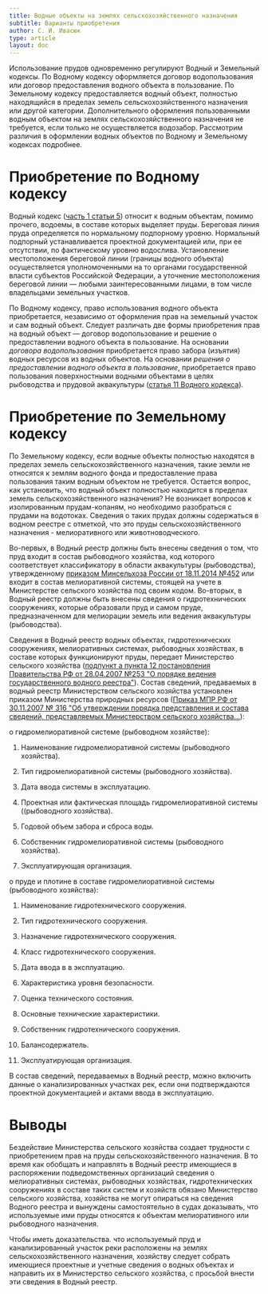 ```yaml
---
title: Водные объекты на землях сельскохозяйственного назначения
subtitle: Варианты приобретения
author: С. И. Ивасюк
type: article
layout: doc 
---
```


Использование прудов одновременно регулируют Водный и Земельный кодексы. По Водному кодексу оформляется договор водопользования или договор предоставления водного объекта в пользование. По Земельному кодексу предоставляется водный объект, полностью находящийся в пределах земель сельскохозяйственного назначения или другой категории. Дополнительного оформления пользованными водным объектом на землях сельскохозяйственного назначения не требуется, если только не осуществляется водозабор. Рассмотрим различия в оформлении водных объектов по Водному и Земельному кодексах подробнее.

# Приобретение по Водному кодексу

Водный кодекс ([часть 1 статьи 5](https://www.consultant.ru/document/cons_doc_LAW_60683/b8b847f3274ebb70489d8062eb9539817ed96584/)) относит к водным объектам, помимо прочего, водоемы, в составе которых выделяет пруды. Береговая линия пруда определяется по нормальному подпорному уровню. Нормальный подпорный устанавливается проектной документацией или, при ее отсутствии, по фактическому уровню водослива. Установление местоположения береговой линии (границы водного объекта) осуществляется уполномоченными на то органами государственной власти субъектов Российской Федерации, а уточнение местоположения береговой линии —  любыми заинтересованными лицами, в том числе владельцами земельных участков. 

По Водному кодексу, право использования водного объекта приобретается, независимо от оформления прав на земельный участок и сам водный объект. Следует различать две формы приобретения прав на водный объект — договор водопользование и решение о предоставлении водного объекта в пользование. На основании *договора водопользования* приобретается право забора (изъятия) водных ресурсов из водных объектов. На основании *решения о предоставлении водного объекта в пользование*, приобретается право пользования поверхностными водными объектами в целях рыбоводства и прудовой аквакультуры ([статья 11 Водного кодекса](https://www.consultant.ru/document/cons_doc_LAW_60683/1b7b129bd91b638bd2306cf2e65b1328e1f72d5d/#:~:text=%D0%92%D0%9A%20%D0%A0%D0%A4%20%D0%A1%D1%82%D0%B0%D1%82%D1%8C%D1%8F%2011.%20%D0%9E%D1%81%D0%BD%D0%BE%D0%B2%D0%B0%D0%BD%D0%B8%D1%8F%20%D0%BF%D1%80%D0%B8%D0%BE%D0%B1%D1%80%D0%B5%D1%82%D0%B5%D0%BD%D0%B8%D1%8F%20%D0%BF%D1%80%D0%B0%D0%B2%D0%B0%20%D0%BF%D0%BE%D0%BB%D1%8C%D0%B7%D0%BE%D0%B2%D0%B0%D0%BD%D0%B8%D1%8F%20%D0%BF%D0%BE%D0%B2%D0%B5%D1%80%D1%85%D0%BD%D0%BE%D1%81%D1%82%D0%BD%D1%8B%D0%BC%D0%B8%20%D0%B2%D0%BE%D0%B4%D0%BD%D1%8B%D0%BC%D0%B8%20%D0%BE%D0%B1%D1%8A%D0%B5%D0%BA%D1%82%D0%B0%D0%BC%D0%B8%20%D0%B8%D0%BB%D0%B8%20%D0%B8%D1%85%20%D1%87%D0%B0%D1%81%D1%82%D1%8F%D0%BC%D0%B8)).

# Приобретение по Земельному кодексу

По Земельному кодексу, если водные объекты полностью находятся в пределах земель сельскохозяйственного назначения, такие земли не относятся к землям водного фонда и предоставление права пользования таким водным объектом не требуется. Остается вопрос, как установить, что водный объект полностью находится в пределах земель сельскохозяйственного назначения? Не возникает вопросов к изолированным прудам-копаням, но необходимо разобраться с прудами на водотоках. Сведения о таких прудах должны содержаться в водном реестре с отметкой, что это пруды сельскохозяйственного назначения - мелиоративного или животноводческого.

Во-первых, в Водный реестр должны быть внесены сведения о том, что пруд входит в состав рыбоводного хозяйства, код которого соответствует классификатору в области аквакультуры (рыбоводства), утвержденному [приказом Минсельхоза России от 18.11.2014 №452](https://www.consultant.ru/document/cons_doc_LAW_143293/) или входит в состав мелиоративной системы, стоящей на учете в Министерстве сельского хозяйства под своим кодом. Во-вторых, в Водный реестр должны быть внесены сведения о гидротехнических сооружениях, которые образовали пруд и самом пруде, предназначенном для мелиорации земель или ведения аквакультуры (рыбоводства). 

Сведения в Водный реестр водных объектах, гидротехнических сооружениях, мелиоративных системах, рыбоводных хозяйствах, в составе которых функционируют пруды, передает Министерство сельского хозяйства ([подпункт а пункта 12 постановления Правительства РФ от 28.04.2007 №253 "О порядке ведения государственного водного реестра"](https://www.consultant.ru/document/cons_doc_LAW_68034/f071abb26e4d22a0309b5f05dbe806b2ecc2fb10/#:~:text=12.%20%D0%A4%D0%B5%D0%B4%D0%B5%D1%80%D0%B0%D0%BB%D1%8C%D0%BD%D1%8B%D0%BC%20%D0%B0%D0%B3%D0%B5%D0%BD%D1%82%D1%81%D1%82%D0%B2%D0%BE%D0%BC,%D0%BD%D0%B0%20%D0%B2%D0%BE%D0%B4%D0%BD%D1%8B%D1%85%20%D0%BE%D0%B1%D1%8A%D0%B5%D0%BA%D1%82%D0%B0%D1%85%3B)). Состав сведений, предаваемых в водный реестр Министерством сельского хозяйства установлен приказом Министерства природных ресурсов ([Приказ МПР РФ от 30.11.2007 № 316 "Об утверждении порядка представления и состава сведений, представляемых Министерством сельского хозяйства...](https://www.consultant.ru/document/cons_doc_LAW_74130/)):

о гидромелиоративной системе (рыбоводном хозяйстве):

1. Наименование гидромелиоративной системы (рыбоводного хозяйства).

2. Тип гидромелиоративной системы (рыбоводного хозяйства).

3. Дата ввода системы в эксплуатацию.

4. Проектная или фактическая площадь гидромелиоративной системы ((рыбоводного хозяйства).

5. Годовой объем забора и сброса воды.

6. Собственник гидромелиоративной системы (рыбоводного хозяйства).

7. Эксплуатирующая организация.

о пруде и плотине в составе гидромелиоративной системы (рыбоводного хозяйства):

1. Наименование гидротехнического сооружения.

2. Тип гидротехнического сооружения.

3. Назначение гидротехнического сооружения.

4. Класс гидротехнического сооружения.

5. Дата ввода в в эксплуатацию.

6. Характеристика уровня безопасности.

7. Оценка технического состояния.

8. Основные технические характеристики.

9. Собственник гидротехнического сооружения.

10.  Балансодержатель.

11.  Эксплуатирующая организация.

В состав сведений, передаваемых в Водный реестр, можно включить данные о канализированных участках рек, если они подтверждаются проектной документацией и актами ввода в эксплуатацию.

# Выводы

Бездействие Министерства сельского хозяйства создает трудности с приобретением прав на пруды сельскохозяйственного назначения. В то время как обобщать и направлять в Водный реестр имеющиеся в распоряжении подведомственных организаций сведения о мелиоративных системах, рыбоводных хозяйствах, гидротехнических сооружениях в составе таких систем и хозяйств обязано Министерство сельского хозяйства, хозяйства не могут опираться на сведения Водного реестра и вынуждены самостоятельно в судах доказывать, что используемые ими пруды относятся к объектам мелиоративного или рыбоводного назначения. 

Чтобы иметь доказательства. что используемый пруд и канализированный участок реки расположены на землях сельскохозяйственного назначения, хозяйству следует собрать имеющиеся проектные и учетные сведения о водных объектах и направить их в Министерство сельского хозяйства, с просьбой внести эти сведения в Водный реестр.
